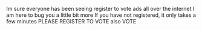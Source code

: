 Im sure everyone has been seeing register to vote ads all over the internet
I am here to bug you a little bit more
If you have not registered, it only takes a few minutes
PLEASE REGISTER TO VOTE
also
VOTE 
